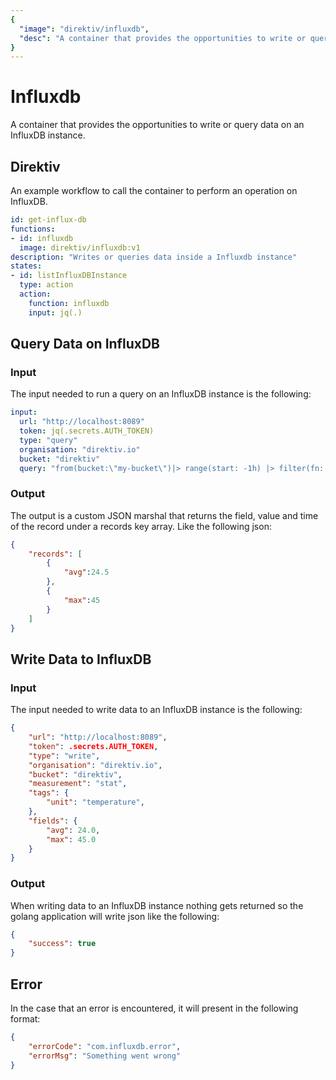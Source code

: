 ```yaml
---
{
  "image": "direktiv/influxdb",
  "desc": "A container that provides the opportunities to write or query data on an InfluxDB instance."
}
---
```

# Influxdb

A container that provides the opportunities to write or query data on an InfluxDB instance.

## Direktiv

An example workflow to call the container to perform an operation on InfluxDB.

```yaml
id: get-influx-db
functions:
- id: influxdb
  image: direktiv/influxdb:v1
description: "Writes or queries data inside a Influxdb instance"
states:
- id: listInfluxDBInstance
  type: action
  action:
    function: influxdb
    input: jq(.)
```

## Query Data on InfluxDB

### Input

The input needed to run a query on an InfluxDB instance is the following: 

```yaml
input:
  url: "http://localhost:8089"
  token: jq(.secrets.AUTH_TOKEN)
  type: "query"
  organisation: "direktiv.io"
  bucket: "direktiv"
  query: "from(bucket:\"my-bucket\")|> range(start: -1h) |> filter(fn: (r) => r._measurement == \"stat\""
```

### Output 

The output is a custom JSON marshal that returns the field, value and time of the record under a records key array. Like the following json:

```json
{
    "records": [
        {
            "avg":24.5
        }, 
        {
            "max":45
        }
    ]
}
```

## Write Data to InfluxDB

### Input

The input needed to write data to an InfluxDB instance is the following:

```json
{
    "url": "http://localhost:8089",
    "token": .secrets.AUTH_TOKEN,
    "type": "write",
    "organisation": "direktiv.io",
    "bucket": "direktiv",
    "measurement": "stat",
    "tags": {
        "unit": "temperature",
    },
    "fields": {
        "avg": 24.0,
        "max": 45.0
    }
}
```

### Output

When writing data to an InfluxDB instance nothing gets returned so the golang application will write json like the following:

```json
{
    "success": true
}
```

## Error

In the case that an error is encountered, it will present in the following format:

```json
{
    "errorCode": "com.influxdb.error",
    "errorMsg": "Something went wrong"
}
```